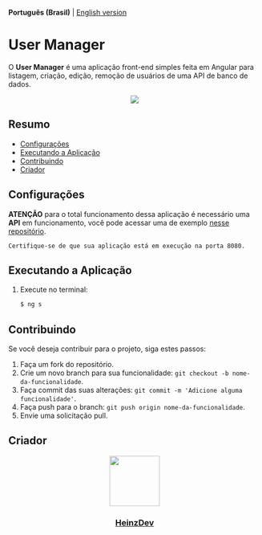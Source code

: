 **Português (Brasil)** | [English version](README_en.md)

# User Manager

O **User Manager** é uma aplicação front-end simples feita em Angular para listagem, criação, edição, remoção de usuários de uma API de banco de dados.
<p align="center"><img src="https://i.imgur.com/Rl9rozN.png"></p>

## Resumo
- [Configurações](#configurações)
- [Executando a Aplicação](#executando-a-aplicação)
- [Contribuindo](#contribuindo)
- [Criador](#criador)

## Configurações

**ATENÇÃO** para o total funcionamento dessa aplicação é necessário uma **API** em funcionamento, você pode acessar uma de exemplo [nesse repositório]().

```Certifique-se de que sua aplicação está em execução na porta 8080.```

## Executando a Aplicação

1. Execute no terminal:

   ```bash
   $ ng s
   ```

## Contribuindo

Se você deseja contribuir para o projeto, siga estes passos:

1. Faça um fork do repositório.
2. Crie um novo branch para sua funcionalidade: `git checkout -b nome-da-funcionalidade`.
3. Faça commit das suas alterações: `git commit -m 'Adicione alguma funcionalidade'`.
4. Faça push para o branch: `git push origin nome-da-funcionalidade`.
5. Envie uma solicitação pull.

## Criador

<div id="header" align="center">
  <a href="https://github.com/HeinzDev/">
    <img src="https://i.imgur.com/RtsYtRt.png" width="100"/>
    <h3>HeinzDev</h3>
  </a>